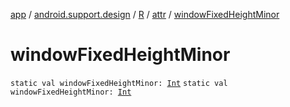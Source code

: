 [app](../../../index.md) / [android.support.design](../../index.md) / [R](../index.md) / [attr](index.md) / [windowFixedHeightMinor](./window-fixed-height-minor.md)

# windowFixedHeightMinor

`static val windowFixedHeightMinor: `[`Int`](https://kotlinlang.org/api/latest/jvm/stdlib/kotlin/-int/index.html)
`static val windowFixedHeightMinor: `[`Int`](https://kotlinlang.org/api/latest/jvm/stdlib/kotlin/-int/index.html)